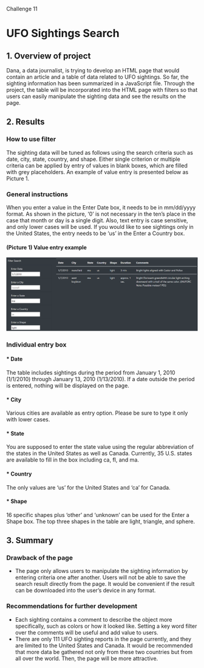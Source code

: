 Challenge 11
# UFO Sightings Search

## 1. Overview of project
Dana, a data journalist, is trying to develop an HTML page that would contain an article and a table of data related to UFO sightings. So far, the sighting information has been summarized in a JavaScript file. Through the project, the table will be incorporated into the HTML page with filters so that users can easily manipulate the sighting data and see the results on the page.


## 2. Results
### How to use filter
The sighting data will be tuned as follows using the search criteria such as date, city, state, country, and shape. Either single criterion or multiple criteria can be applied by entry of values in blank boxes, which are filled with grey placeholders. An example of value entry is presented below as Picture 1.

### General instructions
When you enter a value in the Enter Date box, it needs to be in mm/dd/yyyy format. As shown in the picture, ‘0’ is not necessary in the ten’s place in the case that month or day is a single digit. Also, text entry is case sensitive, and only lower cases will be used. If you would like to see sightings only in the United States, the entry needs to be ‘us’ in the Enter a Country box.

#### (Picture 1) Value entry example
![](https://github.com/Ryoichi2022/UFOs/blob/main/Picture_1.png)

### Individual entry box
#### * Date
The table includes sightings during the period from January 1, 2010 (1/1/2010) through January 13, 2010 (1/13/2010). If a date outside the period is entered, nothing will be displayed on the page.

#### * City
Various cities are available as entry option. Please be sure to type it only with lower cases.

#### * State
You are supposed to enter the state value using the regular abbreviation of the states in the United States as well as Canada. Currently, 35 U.S. states are available to fill in the box including ca, fl, and ma.

#### * Country
The only values are ‘us’ for the United States and ‘ca’ for Canada.

#### * Shape
16 specific shapes plus ‘other’ and ‘unknown’ can be used for the Enter a Shape box. The top three shapes in the table are light, triangle, and sphere.


## 3. Summary
### Drawback of the page
* The page only allows users to manipulate the sighting information by entering criteria one after another. Users will not be able to save the search result directly from the page. It would be convenient if the result can be downloaded into the user’s device in any format.

### Recommendations for further development
* Each sighting contains a comment to describe the object more specifically, such as colors or how it looked like. Setting a key word filter over the comments will be useful and add value to users.
* There are only 111 UFO sighting reports in the page currently, and they are limited to the United States and Canada. It would be recommended that more data be gathered not only from these two countries but from all over the world. Then, the page will be more attractive.

